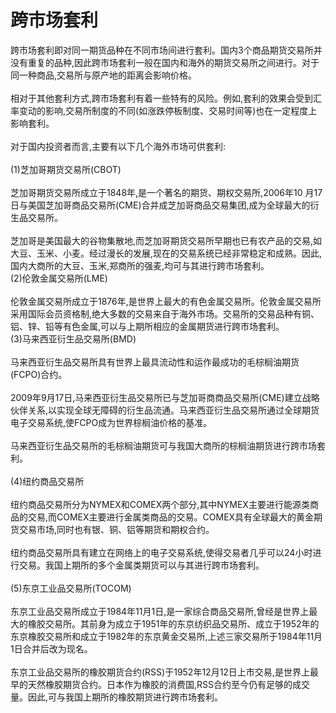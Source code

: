 # 跨市场套利
跨市场套利即对同一期货品种在不同市场间进行套利。国内3个商品期货交易所并没有重复的品种,因此跨市场套利一般在国内和海外的期货交易所之间进行。对于同一种商品,交易所与原产地的距离会影响价格。<br>
<br>
相对于其他套利方式,跨市场套利有着一些特有的风险。例如,套利的效果会受到汇率变动的影响,交易所制度的不同(如涨跌停板制度、交易时间等)也在一定程度上影响套利。<br>
<br>
对于国内投资者而言,主要有以下几个海外市场可供套利:<br>
<br>
(1)芝加哥期货交易所(CBOT)<br>
<br>
芝加哥期货交易所成立于1848年,是一个著名的期货、期权交易所,2006年10 月17日与美国芝加哥商品交易所(CME)合并成芝加哥商品交易集团,成为全球最大的衍生品交易所。<br>
<br>
芝加哥是美国最大的谷物集散地,而芝加哥期货交易所早期也已有农产品的交易,如大豆、玉米、小麦。经过漫长的发展,现在的交易系统已经非常稳定和成熟。因此,国内大商所的大豆、玉米,郑商所的强麦,均可与其进行跨市场套利。
<br>
(2)伦敦金属交易所(LME)<br>
<br>
伦敦金属交易所成立于1876年,是世界上最大的有色金属交易所。伦敦金属交易所采用国际会员资格制,绝大多数的交易来自于海外市场。交易所的交易品种有铜、铝、锌、铅等有色金属,可以与上期所相应的金属期货进行跨市场套利。
<br>
(3)马来西亚衍生品交易所(BMD)<br>
<br>
马来西亚衍生品交易所具有世界上最具流动性和运作最成功的毛棕榈油期货 (FCPO)合约。<br>
<br>
2009年9月17日,马来西亚衍生品交易所已与芝加哥商商品交易所(CME)建立战略伙伴关系,以实现全球无障碍的衍生品流通。马来西亚衍生品交易所通过全球期货电子交易系统,使FCPO成为世界棕榈油价格的基准。<br>
<br>
马来西亚衍生品交易所的毛棕榈油期货可与我国大商所的棕榈油期货进行跨市场套利。<br>
<br>
(4)纽约商品交易所<br>
<br>
纽约商品交易所分为NYMEX和COMEX两个部分,其中NYMEX主要进行能源类商品的交易,而COMEX主要进行金属类商品的交易。COMEX具有全球最大的黄金期货交易市场,同时也有银、铜、铝等期货和期权合约。<br>
<br>
纽约商品交易所具有建立在网络上的电子交易系统,使得交易者几乎可以24小时进行交易。我国上期所的多个金属类期货可以与其进行跨市场套利。<br>
<br>
(5)东京工业品交易所(TOCOM)<br>
<br>
东京工业品交易所成立于1984年11月1日,是一家综合商品交易所,曾经是世界上最大的橡胶交易所。其前身为成立于1951年的东京纺织品交易所、成立于1952年的东京橡胶交易所和成立于1982年的东京黄金交易所,上述三家交易所于1984年11月1日合并后改为现名。<br>
<br>
东京工业品交易所的橡胶期货合约(RSS)于1952年12月12日上市交易,是世界上最早的天然橡胶期货合约。日本作为橡胶的消费国,RSS合约至今仍有足够的成交量。因此,可与我国上期所的橡胶期货进行跨市场套利。<br>
